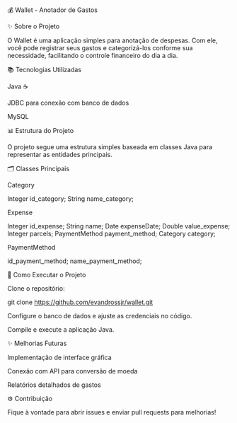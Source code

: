 💰 Wallet - Anotador de Gastos



✨ Sobre o Projeto

O Wallet é uma aplicação simples para anotação de despesas. Com ele, você pode registrar seus gastos e categorizá-los conforme sua necessidade, facilitando o controle financeiro do dia a dia.

📚 Tecnologias Utilizadas

Java ☕️

JDBC para conexão com banco de dados

MySQL

📊 Estrutura do Projeto

O projeto segue uma estrutura simples baseada em classes Java para representar as entidades principais.

🗂 Classes Principais

Category

Integer id_category;
String name_category;

Expense

Integer id_expense;
String name;
Date expenseDate;
Double value_expense;
Integer parcels;
PaymentMethod payment_method;
Category category;

PaymentMethod

id_payment_method;
name_payment_method;

🔧 Como Executar o Projeto

Clone o repositório:

git clone https://github.com/evandrossjr/wallet.git

Configure o banco de dados e ajuste as credenciais no código.

Compile e execute a aplicação Java.

✨ Melhorias Futuras

Implementação de interface gráfica

Conexão com API para conversão de moeda

Relatórios detalhados de gastos

⚙ Contribuição

Fique à vontade para abrir issues e enviar pull requests para melhorias!

